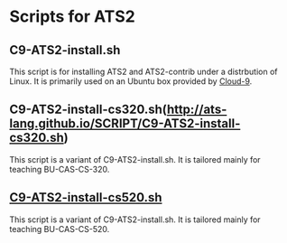 # Scripts for ATS2

## C9-ATS2-install.sh

This script is for installing ATS2 and ATS2-contrib under a
distrbution of Linux. It is primarily used on an Ubuntu box
provided by [Cloud-9](http://c9.io).

## C9-ATS2-install-cs320.sh(http://ats-lang.github.io/SCRIPT/C9-ATS2-install-cs320.sh)

This script is a variant of C9-ATS2-install.sh. It is tailored
mainly for teaching BU-CAS-CS-320.

## [C9-ATS2-install-cs520.sh](http://ats-lang.github.io/SCRIPT/C9-ATS2-install-cs520.sh)

This script is a variant of C9-ATS2-install.sh. It is tailored
mainly for teaching BU-CAS-CS-520.
